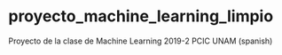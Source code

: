 # proyecto_machine_learning_limpio
Proyecto de la clase de Machine Learning 2019-2 PCIC UNAM (spanish)
